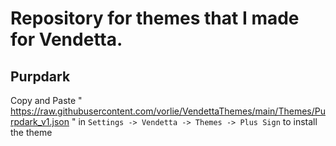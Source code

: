 # Repository for themes that I made for Vendetta.

## Purpdark
Copy and Paste " https://raw.githubusercontent.com/vorlie/VendettaThemes/main/Themes/Purpdark_v1.json " in `Settings -> Vendetta -> Themes -> Plus Sign` to install the theme